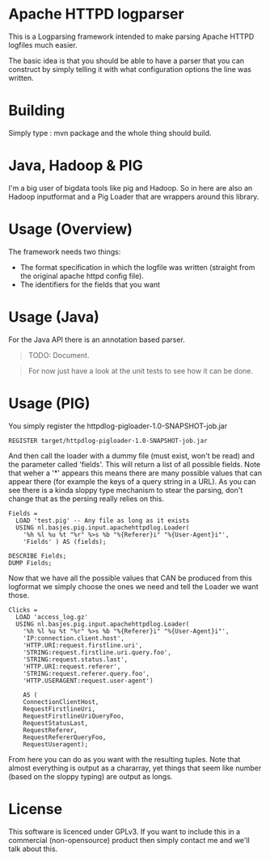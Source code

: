 Apache HTTPD logparser
===
This is a Logparsing framework intended to make parsing Apache HTTPD logfiles much easier.

The basic idea is that you should be able to have a parser that you can construct by simply 
telling it with what configuration options the line was written.

Building
===
Simply type : mvn package
and the whole thing should build.

Java, Hadoop & PIG
===
I'm a big user of bigdata tools like pig and Hadoop.
So in here are also an Hadoop inputformat and a Pig Loader that are wrappers around this library.

Usage (Overview)
===
The framework needs two things:

- The format specification in which the logfile was written (straight from the original apache httpd config file).
- The identifiers for the fields that you want   

Usage (Java)
===
For the Java API there is an annotation based parser.
> TODO: Document.

> For now just have a look at the unit tests to see how it can be done.


Usage (PIG)
===
You simply register the httpdlog-pigloader-1.0-SNAPSHOT-job.jar

    REGISTER target/httpdlog-pigloader-1.0-SNAPSHOT-job.jar
    
And then call the loader with a dummy file (must exist, won't be read) and the parameter called 'fields'. This will return a list of all possible fields. Note that weher a '*' appears this means there are many possible values that can appear there (for example the keys of a query string in a URL).
As you can see there is a kinda sloppy type mechanism to stear the parsing, don't change that as the persing really relies on this.
    
    Fields = 
      LOAD 'test.pig' -- Any file as long as it exists 
      USING nl.basjes.pig.input.apachehttpdlog.Loader(
        '%h %l %u %t "%r" %>s %b "%{Referer}i" "%{User-Agent}i"',
        'Fields' ) AS (fields);
    
    DESCRIBE Fields;
    DUMP Fields;
    
Now that we have all the possible values that CAN be produced from this logformat we simply choose the ones we need and tell the Loader we want those.
    
    Clicks = 
      LOAD 'access_log.gz' 
      USING nl.basjes.pig.input.apachehttpdlog.Loader(
        '%h %l %u %t "%r" %>s %b "%{Referer}i" "%{User-Agent}i"',
        'IP:connection.client.host',
        'HTTP.URI:request.firstline.uri',
        'STRING:request.firstline.uri.query.foo',
        'STRING:request.status.last',
        'HTTP.URI:request.referer',
        'STRING:request.referer.query.foo',
        'HTTP.USERAGENT:request.user-agent')
    
        AS ( 
        ConnectionClientHost,
        RequestFirstlineUri,
        RequestFirstlineUriQueryFoo,
        RequestStatusLast,
        RequestReferer,
        RequestRefererQueryFoo,
        RequestUseragent);
    
From here you can do as you want with the resulting tuples. Note that almost everything is output as a chararray, yet things that seem like number (based on the sloppy typing) are output as longs.

License
===
This software is licenced under GPLv3. If you want to include this in a commercial (non-opensource) product then simply contact me and we'll talk about this.
